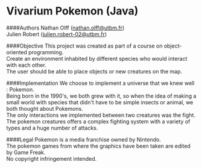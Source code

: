 # Vivarium Pokemon (Java)


####Authors
Nathan Olff (nathan.olff@utbm.fr)<br>
Julien Robert (julien.robert-02@utbm.fr)


####Objective
This project was created as part of a course on object-oriented programming.<br>
Create an environment inhabited by different species who would interact with each other.<br>
The user should be able to place objects or new creatures on the map.

####Implementation
We choose to implement a universe that we knew well : Pokemon.<br>
Being born in the 1990's, we both grew with it, so when the idea of making a small world with species that didn't have to be simple insects or animal, we both thought about Pokemons.<br>
The only interactions we implemented between two creatures was the fight.<br>
The pokemon creatures offers a complex fighting system with a variety of types and a huge number of attacks.

####Legal
Pokemon is a media franchise owned by Nintendo.<br>
The pokemon games from where the graphics have been taken are edited by Game Freak.<br>
No copyright infringement intended.
